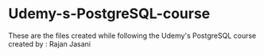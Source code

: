 # Udemy-s-PostgreSQL-course

These are the files created while following the Udemy's PostgreSQL course
created by : Rajan Jasani
